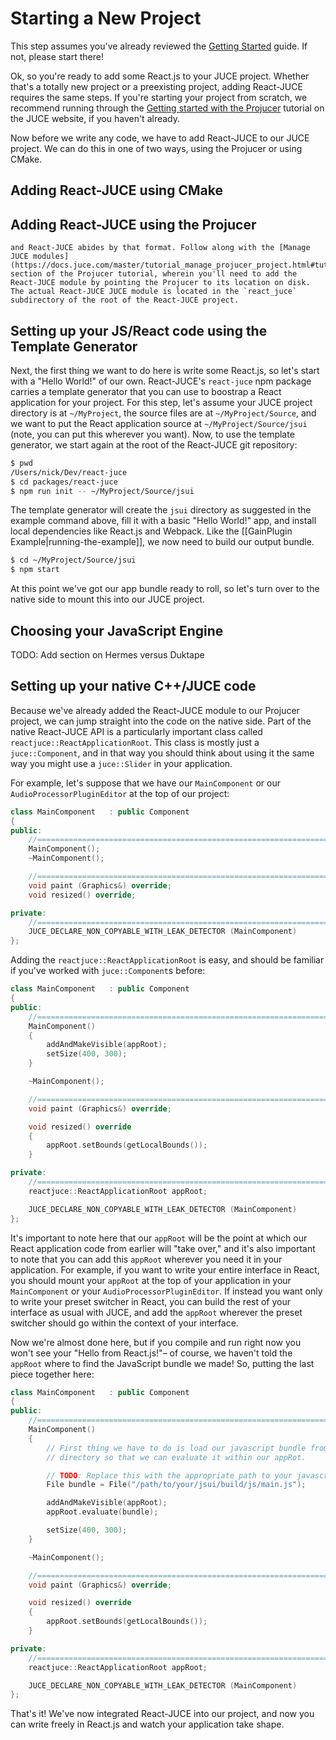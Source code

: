# Starting a New Project

This step assumes you've already reviewed the [Getting Started](Getting_Started.md) guide. If not,
please start there!

Ok, so you're ready to add some React.js to your JUCE project. Whether that's a totally new project or a preexisting project, adding React-JUCE requires the same steps.
If you're starting your project from scratch, we recommend running through the [Getting started with the Projucer](https://docs.juce.com/master/tutorial_new_projucer_project.html)
tutorial on the JUCE website, if you haven't already.

Now before we write any code, we have to add React-JUCE to our JUCE project.
We can do this in one of two ways, using the Projucer or using CMake.

## Adding React-JUCE using CMake

## Adding React-JUCE using the Projucer

    and React-JUCE abides by that format. Follow along with the [Manage JUCE modules](https://docs.juce.com/master/tutorial_manage_projucer_project.html#tutorial_manage_projucer_project_managing_modules) section of the Projucer tutorial, wherein you'll need to add the React-JUCE module by pointing the Projucer to its location on disk. The actual React-JUCE JUCE module is located in the `react_juce` subdirectory of the root of the React-JUCE project.

## Setting up your JS/React code using the Template Generator

Next, the first thing we want to do here is write some React.js, so let's start with a "Hello World!" of our own. React-JUCE's `react-juce` npm package carries a template generator that you can use to boostrap a React application for your project. For this step, let's assume your JUCE project directory is at `~/MyProject`, the source files are at `~/MyProject/Source`, and we want to put the React application source at `~/MyProject/Source/jsui` (note, you can put this wherever you want). Now, to use the template generator, we start again at the root of the React-JUCE git repository:

```bash
$ pwd
/Users/nick/Dev/react-juce
$ cd packages/react-juce
$ npm run init -- ~/MyProject/Source/jsui
```

The template generator will create the `jsui` directory as suggested in the
example command above, fill it with a basic "Hello World!" app, and install
local dependencies like React.js and Webpack.
Like the [[GainPlugin Example|running-the-example]], we now need to build our
output bundle.

```bash
$ cd ~/MyProject/Source/jsui
$ npm start
```

At this point we've got our app bundle ready to roll, so let's turn over to the native side to mount this into
our JUCE project.

## Choosing your JavaScript Engine

TODO: Add section on Hermes versus Duktape

## Setting up your native C++/JUCE code

Because we've already added the React-JUCE module to our Projucer project, we
can jump straight into the code on the native side. Part of the native React-JUCE
API is a particularly important class called `reactjuce::ReactApplicationRoot`.
This class is mostly just a `juce::Component`, and in that way you should think
about using it the same way you might use a `juce::Slider` in your application.

For example, let's suppose that we have our `MainComponent` or our `AudioProcessorPluginEditor` at the top of our project:

```cpp
class MainComponent   : public Component
{
public:
    //==============================================================================
    MainComponent();
    ~MainComponent();

    //==============================================================================
    void paint (Graphics&) override;
    void resized() override;

private:
    //==============================================================================
    JUCE_DECLARE_NON_COPYABLE_WITH_LEAK_DETECTOR (MainComponent)
};
```

Adding the `reactjuce::ReactApplicationRoot` is easy, and should be familiar if you've worked with `juce::Component`s before:

```cpp
class MainComponent   : public Component
{
public:
    //==============================================================================
    MainComponent()
    {
        addAndMakeVisible(appRoot);
        setSize(400, 300);
    }

    ~MainComponent();

    //==============================================================================
    void paint (Graphics&) override;

    void resized() override
    {
        appRoot.setBounds(getLocalBounds());
    }

private:
    //==============================================================================
    reactjuce::ReactApplicationRoot appRoot;

    JUCE_DECLARE_NON_COPYABLE_WITH_LEAK_DETECTOR (MainComponent)
};
```

It's important to note here that our `appRoot` will be the point at which our React application code from earlier
will "take over," and it's also important to note that you can add this `appRoot` wherever you need it in your application. For example, if you want to write your entire interface in React, you should mount your `appRoot` at the top of your application in your `MainComponent` or your `AudioProcessorPluginEditor`. If instead you want only to write your preset switcher in React, you can build the rest of your interface as usual with JUCE, and add the `appRoot` wherever the preset switcher should go within the context of your interface.

Now we're almost done here, but if you compile and run right now you won't see your "Hello from React.js!"– of course, we haven't told the `appRoot` where to find the JavaScript bundle we made! So, putting the last piece together here:

```cpp
class MainComponent   : public Component
{
public:
    //==============================================================================
    MainComponent()
    {
        // First thing we have to do is load our javascript bundle from the build
        // directory so that we can evaluate it within our appRot.

        // TODO: Replace this with the appropriate path to your javascript bundle!
        File bundle = File("/path/to/your/jsui/build/js/main.js");

        addAndMakeVisible(appRoot);
        appRoot.evaluate(bundle);

        setSize(400, 300);
    }

    ~MainComponent();

    //==============================================================================
    void paint (Graphics&) override;

    void resized() override
    {
        appRoot.setBounds(getLocalBounds());
    }

private:
    //==============================================================================
    reactjuce::ReactApplicationRoot appRoot;

    JUCE_DECLARE_NON_COPYABLE_WITH_LEAK_DETECTOR (MainComponent)
};
```

That's it! We've now integrated React-JUCE into our project, and now you can write freely in React.js and watch your application take shape.
